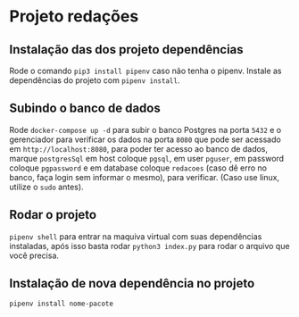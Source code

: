 # Projeto redações

## Instalação das dos projeto dependências

Rode o comando `pip3 install pipenv` caso não tenha o pipenv. Instale as dependências do projeto com `pipenv install`.

## Subindo o banco de dados

Rode `docker-compose up -d` para subir o banco Postgres na porta `5432` e o gerenciador para verificar os dados na porta `8080` que pode ser acessado em `http://localhost:8080`, para poder ter acesso ao banco de dados, marque `postgresSql` em host coloque `pgsql`, em user `pguser`, em password coloque `pgpassword` e em database coloque `redacoes` (caso dê erro no banco, faça login sem informar o mesmo), para verificar. (Caso use linux, utilize o `sudo` antes).

## Rodar o projeto

`pipenv shell` para entrar na maquiva virtual com suas dependências instaladas, após isso basta rodar `python3 index.py` para rodar o arquivo que você precisa.

## Instalação de nova dependência no projeto

`pipenv install nome-pacote`
